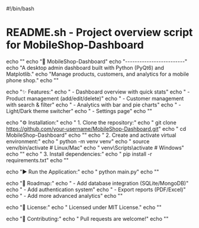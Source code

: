 #!/bin/bash
# README.sh - Project overview script for MobileShop-Dashboard

echo ""
echo "📱 MobileShop-Dashboard"
echo "-------------------------"
echo "A desktop admin dashboard built with Python (PyQt6) and Matplotlib."
echo "Manage products, customers, and analytics for a mobile phone shop."
echo ""

echo "✨ Features:"
echo " - Dashboard overview with quick stats"
echo " - Product management (add/edit/delete)"
echo " - Customer management with search & filter"
echo " - Analytics with bar and pie charts"
echo " - Light/Dark theme switcher"
echo " - Settings page"
echo ""

echo "⚙️ Installation:"
echo "  1. Clone the repository:"
echo "     git clone https://github.com/your-username/MobileShop-Dashboard.git"
echo "     cd MobileShop-Dashboard"
echo ""
echo "  2. Create and activate virtual environment:"
echo "     python -m venv venv"
echo "     source venv/bin/activate   # Linux/Mac"
echo "     venv\\Scripts\\activate    # Windows"
echo ""
echo "  3. Install dependencies:"
echo "     pip install -r requirements.txt"
echo ""

echo "▶️ Run the Application:"
echo "     python main.py"
echo ""

echo "🚀 Roadmap:"
echo " - Add database integration (SQLite/MongoDB)"
echo " - Add authentication system"
echo " - Export reports (PDF/Excel)"
echo " - Add more advanced analytics"
echo ""

echo "📜 License:"
echo " Licensed under MIT License."
echo ""

echo "🤝 Contributing:"
echo " Pull requests are welcome!"
echo ""
